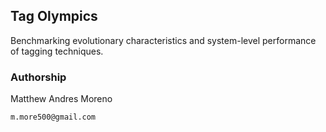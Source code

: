 ## Tag Olympics

Benchmarking evolutionary characteristics and system-level performance of tagging techniques.

### Authorship

Matthew Andres Moreno

`m.more500@gmail.com`

